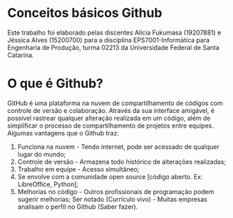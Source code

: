 # Conceitos básicos Github

Este trabalho foi elaborado pelas discentes Alícia Fukumasa (19207881) e Jéssica Alves (15200700) para a disciplina EPS7001-Informática para Engenharia de Produção, turma 02213  da Universidade Federal de Santa Catarina.

# O que é Github? 

GitHub é uma plataforma na nuvem de compartilhamento de códigos com controle de versão e colaboração. Através da sua interface amigável, é possível rastrear qualquer alteração realizada em um código, além de simplificar o processo de compartilhamento de projetos entre equipes. Algumas vantagens que o Github traz:

1) Funciona na nuvem - Tendo internet, pode ser acessado de qualquer lugar do mundo;
2) Controle de versão - Armazena todo histórico de alterações realizadas;
3) Trabalho em equipe - Acesso simultâneo;
4) Se envolve com a comunidade open source [código aberto. Ex: LibreOffice, Python];
5) Melhorias no código - Outros profissionais de programação podem sugerir melhorias;
Ser notado (Currículo vivo) - Muitas empresas analisam o perfil no Github (Saber fazer).
